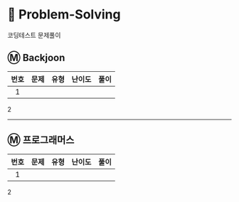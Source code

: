 # 🏅 Problem-Solving

코딩테스트 문제풀이 

## Ⓜ️ Backjoon

| 번호 |  문제  | 유형   |         난이도          |        풀이        |
|:---:	|:---	|:---	|:--:|:---:|
|1| | | | |
2

---

## Ⓜ️ 프로그래머스
| 번호 |  문제  | 유형   |         난이도          |        풀이        |
|:---:	|:---	|:---	|:--:|:---:|
|1| | | | |
2






